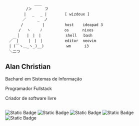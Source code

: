 ```
             ＿＿     
　　 　　　/＞　    フ   
　　　　　| 　_　 _ |        [ wizdoux ]
　 　　　／     _  ノ      
　　 　 /　　　 　 |         host    ideapad 3
　　　 /　 ヽ　　 ﾉ          os      nixos
　 　 │　　|　|　|           shell   bash 
　／￣|　　 |　|　|          editor  neovim 
　| (￣ヽ＿_ヽ_)__)          wm      i3 
　＼二つ
```

## Alan Christian

Bacharel em Sistemas de Informação

Programador Fullstack

Criador de software livre

##
![Static Badge](https://img.shields.io/badge/shell-4EAA25?style=for-the-badge)
![Static Badge](https://img.shields.io/badge/git-F05032?style=for-the-badge)
![Static Badge](https://img.shields.io/badge/c-A8B9CC?style=for-the-badge)
![Static Badge](https://img.shields.io/badge/javascript-F7DF1E?style=for-the-badge)
![Static Badge](https://img.shields.io/badge/python-3776AB?style=for-the-badge)
